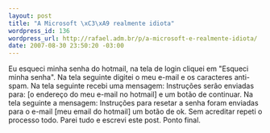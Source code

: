 ```yaml
--- 
layout: post
title: "A Microsoft \xC3\xA9 realmente idiota"
wordpress_id: 136
wordpress_url: http://rafael.adm.br/p/a-microsoft-e-realmente-idiota/
date: 2007-08-30 23:50:20 -03:00
---
```

Eu esqueci minha senha do hotmail, na tela de login cliquei em "Esqueci minha senha".
Na tela seguinte digitei o meu e-mail e os caracteres anti-spam.
Na tela seguinte recebi uma mensagem: Instruções serão enviadas para: [o endereço do meu e-mail no hotmail] e um botão de continuar.
Na tela seguinte a mensagem: Instruções para resetar a senha foram enviadas para o e-mail [meu email do hotmail] um botão de ok.
Sem acreditar repeti o processo todo.
Parei tudo e escrevi este post.
Ponto final.
